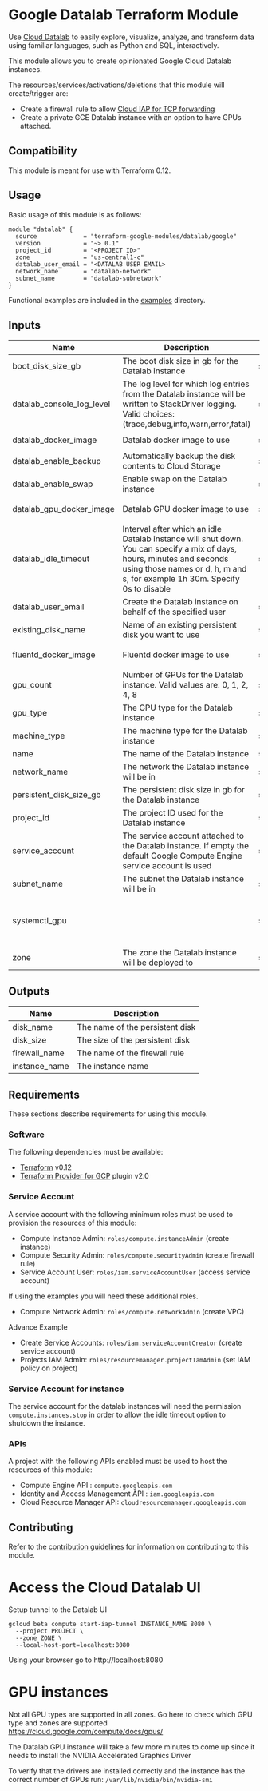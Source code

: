 # Google Datalab Terraform Module

Use [Cloud Datalab](https://cloud.google.com/datalab/) to easily explore, visualize, analyze, and transform data using familiar languages, such as Python and SQL, interactively.


This module allows you to create opinionated Google Cloud Datalab instances.

The resources/services/activations/deletions that this module will create/trigger are:
- Create a firewall rule to allow [Cloud IAP for TCP forwarding](https://cloud.google.com/iap/docs/using-tcp-forwarding)
- Create a private GCE Datalab instance with an option to have GPUs attached.

## Compatibility

This module is meant for use with Terraform 0.12.

## Usage

Basic usage of this module is as follows:

```hcl
module "datalab" {
  source             = "terraform-google-modules/datalab/google"
  version            = "~> 0.1"
  project_id         = "<PROJECT ID>"
  zone               = "us-central1-c"
  datalab_user_email = "<DATALAB USER EMAIL>
  network_name       = "datalab-network"
  subnet_name        = "datalab-subnetwork"
}
```

Functional examples are included in the
[examples](./examples/) directory.

<!-- BEGINNING OF PRE-COMMIT-TERRAFORM DOCS HOOK -->
## Inputs

| Name | Description | Type | Default | Required |
|------|-------------|:----:|:-----:|:-----:|
| boot\_disk\_size\_gb | The boot disk size in gb for the Datalab instance | string | `"20"` | no |
| datalab\_console\_log\_level | The log level for which log entries from the Datalab instance will be written to StackDriver logging. Valid choices: (trace,debug,info,warn,error,fatal) | string | `"warn"` | no |
| datalab\_docker\_image | Datalab docker image to use | string | `"gcr.io/cloud-datalab/datalab:latest"` | no |
| datalab\_enable\_backup | Automatically backup the disk contents to Cloud Storage | string | `"true"` | no |
| datalab\_enable\_swap | Enable swap on the Datalab instance | string | `"true"` | no |
| datalab\_gpu\_docker\_image | Datalab GPU docker image to use | string | `"gcr.io/cloud-datalab/datalab-gpu:latest"` | no |
| datalab\_idle\_timeout | Interval after which an idle Datalab instance will shut down. You can specify a mix of days, hours, minutes and seconds using those names or d, h, m and s, for example 1h 30m. Specify 0s to disable | string | `"60m"` | no |
| datalab\_user\_email | Create the Datalab instance on behalf of the specified user | string | n/a | yes |
| existing\_disk\_name | Name of an existing persistent disk you want to use | string | `""` | no |
| fluentd\_docker\_image | Fluentd docker image to use | string | `"gcr.io/google-containers/fluentd-gcp:2.0.17"` | no |
| gpu\_count | Number of GPUs for the Datalab instance. Valid values are: 0, 1, 2, 4, 8 | string | `"0"` | no |
| gpu\_type | The GPU type for the Datalab instance | string | `"nvidia-tesla-k80"` | no |
| machine\_type | The machine type for the Datalab instance | string | `"n1-standard-2"` | no |
| name | The name of the Datalab instance | string | `"datalab"` | no |
| network\_name | The network the Datalab instance will be in | string | n/a | yes |
| persistent\_disk\_size\_gb | The persistent disk size in gb for the Datalab instance | string | `"200"` | no |
| project\_id | The project ID used for the Datalab instance | string | n/a | yes |
| service\_account | The service account attached to the Datalab instance. If empty the default Google Compute Engine service account is used | string | `""` | no |
| subnet\_name | The subnet the Datalab instance will be in | string | n/a | yes |
| systemctl\_gpu |  | string | `"- systemctl enable cos-gpu-installer.service\n- systemctl start cos-gpu-installer.service\n"` | no |
| zone | The zone the Datalab instance will be deployed to | string | n/a | yes |

## Outputs

| Name | Description |
|------|-------------|
| disk\_name | The name of the persistent disk |
| disk\_size | The size of the persistent disk |
| firewall\_name | The name of the firewall rule |
| instance\_name | The instance name |

<!-- END OF PRE-COMMIT-TERRAFORM DOCS HOOK -->

## Requirements

These sections describe requirements for using this module.

### Software

The following dependencies must be available:

- [Terraform][terraform] v0.12
- [Terraform Provider for GCP][terraform-provider-gcp] plugin v2.0

### Service Account

A service account with the following minimum roles must be used to provision
the resources of this module:

- Compute Instance Admin: `roles/compute.instanceAdmin` (create instance)
- Compute Security Admin: `roles/compute.securityAdmin` (create firewall rule)
- Service Account User: `roles/iam.serviceAccountUser` (access service account)

If using the examples you will need these additional roles.
- Compute Network Admin: `roles/compute.networkAdmin` (create VPC)

Advance Example
- Create Service Accounts: `roles/iam.serviceAccountCreator` (create service account)
- Projects IAM Admin: `roles/resourcemanager.projectIamAdmin` (set IAM policy on project)

### Service Account for instance

The service account for the datalab instances will need the permission `compute.instances.stop` in order to allow the idle timeout option to shutdown the instance.

### APIs

A project with the following APIs enabled must be used to host the
resources of this module:

- Compute Engine API : `compute.googleapis.com`
- Identity and Access Management API : `iam.googleapis.com`
- Cloud Resource Manager API: `cloudresourcemanager.googleapis.com`

## Contributing

Refer to the [contribution guidelines](./CONTRIBUTING.md) for
information on contributing to this module.

[iam-module]: https://registry.terraform.io/modules/terraform-google-modules/iam/google
[project-factory-module]: https://registry.terraform.io/modules/terraform-google-modules/project-factory/google
[terraform-provider-gcp]: https://www.terraform.io/docs/providers/google/index.html
[terraform]: https://www.terraform.io/downloads.html

# Access the Cloud Datalab UI
Setup tunnel to the Datalab UI
```
gcloud beta compute start-iap-tunnel INSTANCE_NAME 8080 \
  --project PROJECT \
  --zone ZONE \
  --local-host-port=localhost:8080
```
Using your browser go to http://localhost:8080

# GPU instances
Not all GPU types are supported in all zones. Go here to check which GPU type and zones are supported https://cloud.google.com/compute/docs/gpus/


The Datalab GPU instance will take a few more minutes to come up since it needs to install the NVIDIA Accelerated Graphics Driver

To verify that the drivers are installed correctly and the instance has the correct number of GPUs run:
`/var/lib/nvidia/bin/nvidia-smi`
